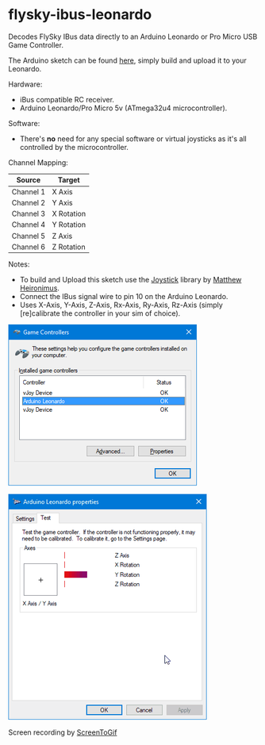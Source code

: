 # flysky-ibus-leonardo
Decodes FlySky IBus data directly to an Arduino Leonardo or Pro Micro USB Game Controller.

The Arduino sketch can be found [here](/flysky-ibus-leonardo.ino), simply build and upload it to your Leonardo.

Hardware:
* iBus compatible RC receiver.
* Arduino Leonardo/Pro Micro 5v (ATmega32u4 microcontroller).

Software:
* There's **no** need for any special software or virtual joysticks as it's all controlled by the microcontroller.

Channel Mapping:

Source | Target
------------ | -------------
Channel 1 | X Axis
Channel 2 | Y Axis
Channel 3 | X Rotation
Channel 4 | Y Rotation
Channel 5 | Z Axis
Channel 6 | Z Rotation

Notes:
* To build and Upload this sketch use the [Joystick](https://github.com/MHeironimus/ArduinoJoystickLibrary) library by [Matthew Heironimus](https://github.com/MHeironimus).
* Connect the IBus signal wire to pin 10 on the Arduino Leonardo.
* Uses X-Axis, Y-Axis, Z-Axis, Rx-Axis, Ry-Axis, Rz-Axis (simply [re]calibrate the controller in your sim of choice).

![Game Controllers](/images/win10_game_controllers.png)

![Sample](/images/win10_sample.gif)

Screen recording by [ScreenToGif](https://github.com/NickeManarin/ScreenToGif)
